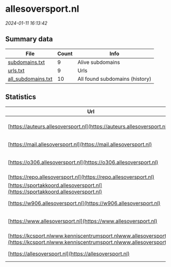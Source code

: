 # allesoversport.nl
*2024-01-11 16:13:42*
## Summary data
| File       | Count | Info |
|------------|-------|------|
|[subdomains.txt](/data/allesoversport.nl/subdomains.txt)|9|Alive subdomains|
|[urls.txt](/data/allesoversport.nl/urls.txt)|9|Urls|
|[all_subdomains.txt](/data/allesoversport.nl/all_subdomains.txt)|10|All found subdomains (history)|
## Statistics
| Url | SSL | Server | Cookie | HSTS | CSP | XFO | XXP | RP | Tech |Title |
|------------|-------|------|------|------|------|------|------|------|------|------|
|[https://auteurs.allesoversport.nl](https://auteurs.allesoversport.nl)| || |:white_check_mark: | | | |:white_check_mark: |HSTS MySQL PHP V...|Home - Kenniscen...|
|[https://mail.allesoversport.nl](https://mail.allesoversport.nl)| || | | | | |:white_check_mark: |HSTS Varnish:6.2|Default site|
|[https://o306.allesoversport.nl](https://o306.allesoversport.nl)| ||:o: | | | | |:white_check_mark: |Amazon ALB Amazo...|Error 404|
|[https://repo.allesoversport.nl](https://repo.allesoversport.nl)| || |:white_check_mark: | |:white_check_mark: |:white_check_mark: |:white_check_mark: |HSTS PHP|Redirecting to /...|
|[https://sportakkoord.allesoversport.nl](https://sportakkoord.allesoversport.nl)| || |:white_check_mark: | |:white_check_mark: |:white_check_mark: |:white_check_mark: |HSTS Varnish:6.2|302 Found|
|[https://w906.allesoversport.nl](https://w906.allesoversport.nl)| || | | | | |:white_check_mark: |HSTS Varnish:6.2|Default site|
|[https://www.allesoversport.nl](https://www.allesoversport.nl)| || |:white_check_mark: | |:white_check_mark: |:white_check_mark: |:white_check_mark: |Google Tag Manag...|Allesoversport.n...|
|[https://kcsport.nlwww.kenniscentrumsport.nlwww.allesoversport.nl](https://kcsport.nlwww.kenniscentrumsport.nlwww.allesoversport.nl)| || | | | | |:white_check_mark: |HSTS Varnish:6.2|Default site|
|[https://allesoversport.nl](https://allesoversport.nl)| || |:white_check_mark: | |:white_check_mark: |:white_check_mark: |:white_check_mark: |HSTS Varnish:6.2|301 Moved Perman...|